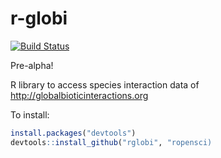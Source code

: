 r-globi
=======
[![Build Status](https://travis-ci.org/ropensci/rglobi.svg?branch=master)](https://travis-ci.org/ropensci/rglobi)

Pre-alpha!

R library to access species interaction data of http://globalbioticinteractions.org

To install:
```R
install.packages("devtools")
devtools::install_github("rglobi", "ropensci)
```

